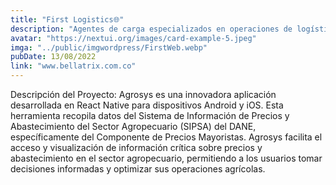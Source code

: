 ```yaml
---
title: "First Logistics🌐"
description: "Agentes de carga especializados en operaciones de logística internacional con amplia experiencia en el mercado logístico colombiano."
avatar: "https://nextui.org/images/card-example-5.jpeg"
imga: "../public/imgwordpress/FirstWeb.webp"
pubDate: 13/08/2022
link: "www.bellatrix.com.co"
---
```


Descripción del Proyecto:
Agrosys es una innovadora aplicación desarrollada en React Native para dispositivos Android y iOS. Esta herramienta recopila datos del Sistema de Información de Precios y Abastecimiento del Sector Agropecuario (SIPSA) del DANE, específicamente del Componente de Precios Mayoristas. Agrosys facilita el acceso y visualización de información crítica sobre precios y abastecimiento en el sector agropecuario, permitiendo a los usuarios tomar decisiones informadas y optimizar sus operaciones agrícolas.